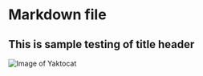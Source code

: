 # Markdown file
## This is sample testing of title header
![Image of Yaktocat](https://octodex.github.com/images/yaktocat.png)
